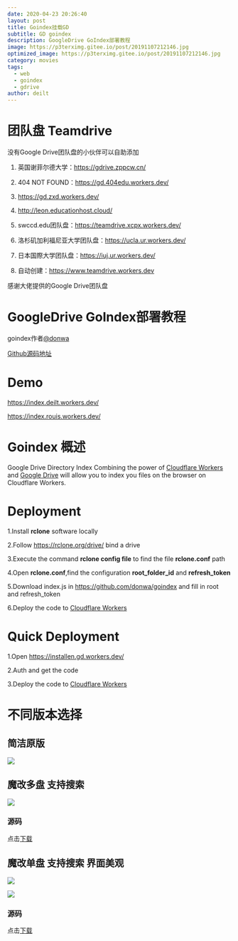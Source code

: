 ```yaml
---
date: 2020-04-23 20:26:40
layout: post
title: Goindex挂载GD
subtitle: GD goindex
description: GoogleDrive GoIndex部署教程
image: https://p3terximg.gitee.io/post/20191107212146.jpg
optimized_image: https://p3terximg.gitee.io/post/20191107212146.jpg
category: movies
tags:
  - web
  - goindex
  - gdrive
author: deilt
---
```

# 团队盘 Teamdrive
没有Google Drive团队盘的小伙伴可以自助添加

1. 英国谢菲尔德大学：https://gdrive.zppcw.cn/

2. 404 NOT FOUND：https://gd.404edu.workers.dev/

3. https://gd.zxd.workers.dev/

4. http://leon.educationhost.cloud/

5. swccd.edu团队盘：https://teamdrive.xcpx.workers.dev/

5. 洛杉矶加利福尼亚大学团队盘：https://ucla.ur.workers.dev/

6. 日本国際大学团队盘：https://iuj.ur.workers.dev/

7. 自动创建：https://www.teamdrive.workers.dev

感谢大佬提供的Google Drive团队盘

# GoogleDrive GoIndex部署教程

goindex作者[@donwa](https://github.com/donwa)

[Github源码地址](https://github.com/donwa/goindex)

# Demo 

<https://index.deilt.workers.dev/>

<https://index.rouis.workers.dev/>
# Goindex 概述 

Google Drive Directory Index
Combining the power of [Cloudflare Workers](https://workers.cloudflare.com/) and [Google Drive](https://www.google.com/drive/) will allow you to index you files on the browser on Cloudflare Workers.

# Deployment
1.Install **rclone** software locally

2.Follow <https://rclone.org/drive/> bind a drive

3.Execute the command **rclone config file** to find the file **rclone.conf** path

4.Open **rclone.conf**,find the configuration **root_folder_id** and **refresh_token**

5.Download index.js in <https://github.com/donwa/goindex> and fill in root and refresh_token

6.Deploy the code to [Cloudflare Workers](https://workers.cloudflare.com/)

# Quick Deployment
1.Open <https://installen.gd.workers.dev/>

2.Auth and get the code

3.Deploy the code to [Cloudflare Workers](https://workers.cloudflare.com/)

# 不同版本选择

## 简洁原版 
![](https://index.deilt.workers.dev/0:/blog/blog-pic/3.jpg)

## 魔改多盘 支持搜索 
![](https://index.deilt.workers.dev/0:/blog/blog-pic/1.jpg)

### 源码
点击[下载](https://index.deilt.workers.dev/0:/blog/source-code/goindex%E5%A4%9A%E7%9B%98%E9%AD%94%E6%94%B9%E7%AE%80%E4%BB%8B%E7%95%8C%E9%9D%A2.js)

## 魔改单盘 支持搜索 界面美观
![](https://index.deilt.workers.dev/0:/blog/blog-pic/2.jpg)

![](https://index.deilt.workers.dev/0:/blog/blog-pic/4.jpg)

### 源码
点击[下载](https://index.deilt.workers.dev/0:/blog/source-code/goindex%E5%8D%95%E7%9B%98%E9%AD%94%E6%94%B9%E6%BA%90%E7%A0%81.js)